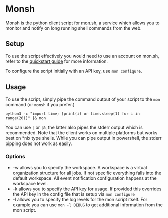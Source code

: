# Monsh
Monsh is the python client script for [mon.sh](https://www.mon.sh), a service
which allows you to monitor and notify on long running shell commands from the web.

## Setup
To use the script effectively you would need to use an account on mon.sh, refer to the 
[quickstart guide](https://www.mon.sh/help/quickstart) for more information.

To configure the script initially with an API key, use `mon configure`.

## Usage
To use the script, simply pipe the command output of your script to the `mon`
command (or `monsh` if you prefer.)

```
python3 -c "import time; [print(i) or time.sleep(1) for i in range(20)]" |& mon
```

You can use `|` or `|&`, the latter also pipes the stderr output which is 
recommended. Note that the client works on multiple platforms but works best
on *nix type shells. While you can pipe output in powershell, the stderr
pipping does not work as easily.

### Options
* -w allows you to specify the workspace. A workspace is a virtual organization
structure for all jobs. If not specific everything falls into the default 
workspace. All event notification configuration happens at the workspace level.
* -k allows you to specify the API key for usage. If provided this overrides 
the API key in the config file that is setup via `mon configure`
* -l allows you to specify the log levels for the mon script itself. For example
you can use `mon -l DEBUG` to get additional information from the mon script.